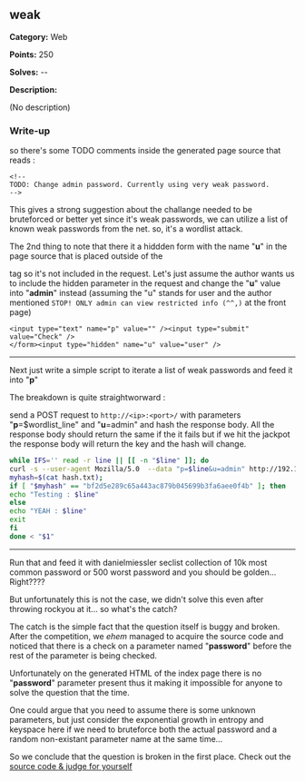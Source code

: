 ## weak

**Category:** Web

**Points:** 250

**Solves:** --

**Description:**

(No description)

### Write-up

so there's some TODO comments inside the generated page source that reads : 

```
<!--
TODO: Change admin password. Currently using very weak password.
-->
```

This gives a strong suggestion about the challange needed to be bruteforced or better yet since it's weak passwords,
we can utilize a list of known weak passwords from the net. so, it's a wordlist attack.

The 2nd thing to note that there it a hiddden form with the name "**u**" in the page source that is placed outside of the <form> tag so it's not
included in the request. Let's just assume the author wants us to include the hidden parameter in the request and change the "**u**" value into
"**admin**" instead (assuming the "u" stands for user and the author mentioned ```STOP! ONLY admin can view restricted info (^^,)``` at the front page)

```
<input type="text" name="p" value="" /><input type="submit" value="Check" />
</form><input type="hidden" name="u" value="user" />
```

---

Next just write a simple script to iterate a list of weak passwords and feed it into "**p**"

The breakdown is quite straightworward :

send a POST request to `http://<ip>:<port>/` with parameters "**p**=$wordlist_line" and "**u**=admin" and hash the response body.
All the response body should return the same if the it fails  but if we hit the jackpot the response body will return the key and the hash will change.

```bash
while IFS='' read -r line || [[ -n "$line" ]]; do
curl -s --user-agent Mozilla/5.0  --data "p=$line&u=admin" http://192.168.0.10:6553/ | sha1sum | cut -d" " -f1 > hash.txt
myhash=$(cat hash.txt);
if [ "$myhash" == "bf2d5e289c65a443ac879b045699b3fa6aee0f4b" ]; then
echo "Testing : $line"
else
echo "YEAH : $line"
exit
fi
done < "$1"
```

---

Run that and feed it with danielmiessler seclist collection of 10k most common password or 500 worst password and you should be golden... Right????

But unfortunately this is not the case, we didn't solve this even after throwing rockyou at it... so what's the catch?

The catch is the simple fact that the question itself is buggy and broken. After the competition, we *ehem* managed to acquire the source code and noticed that there is a check on a parameter named "**password**" before the rest of the parameter is being checked.


Unfortunately on the generated HTML of the index page there is no "**password**" parameter present thus it making it impossible for anyone to solve the question that the time.

One could argue that you need to assume there is some unknown parameters, but just consider the exponential growth in entropy and keyspace here if we need to bruteforce both the actual password and a random non-existant parameter name at the same time...

So we conclude that the question is broken in the first place. Check out the [source code & judge for yourself](https://github.com/najashark/KICTM-2017-CTF-Writeup/blob/master/web/weak/index.php)

